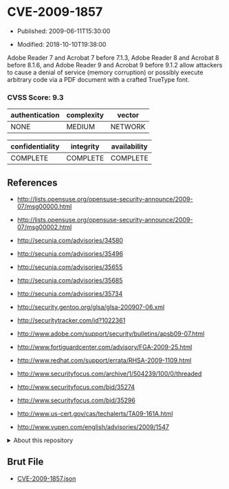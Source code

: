 # CVE-2009-1857

- Published: 2009-06-11T15:30:00

- Modified: 2018-10-10T19:38:00

Adobe Reader 7 and Acrobat 7 before 7.1.3, Adobe Reader 8 and Acrobat 8 before 8.1.6, and Adobe Reader 9 and Acrobat 9 before 9.1.2 allow attackers to cause a denial of service (memory corruption) or possibly execute arbitrary code via a PDF document with a crafted TrueType font.

### CVSS Score: **9.3**

| authentication | complexity | vector |
| --- | --- | --- |
| NONE | MEDIUM | NETWORK |

| confidentiality | integrity | availability |
| --- | --- | --- |
| COMPLETE | COMPLETE | COMPLETE |

## References

* http://lists.opensuse.org/opensuse-security-announce/2009-07/msg00000.html

* http://lists.opensuse.org/opensuse-security-announce/2009-07/msg00002.html

* http://secunia.com/advisories/34580

* http://secunia.com/advisories/35496

* http://secunia.com/advisories/35655

* http://secunia.com/advisories/35685

* http://secunia.com/advisories/35734

* http://security.gentoo.org/glsa/glsa-200907-06.xml

* http://securitytracker.com/id?1022361

* http://www.adobe.com/support/security/bulletins/apsb09-07.html

* http://www.fortiguardcenter.com/advisory/FGA-2009-25.html

* http://www.redhat.com/support/errata/RHSA-2009-1109.html

* http://www.securityfocus.com/archive/1/504239/100/0/threaded

* http://www.securityfocus.com/bid/35274

* http://www.securityfocus.com/bid/35296

* http://www.us-cert.gov/cas/techalerts/TA09-161A.html

* http://www.vupen.com/english/advisories/2009/1547

<details>
<summary>About this repository</summary> 

  This repository is part of the project [Live Hack CVE](https://github.com/Live-Hack-CVE). Main website can be found [www.live-hack.org](https://www.live-hack.org) 
  
  Made by [Sn0wAlice](https://github.com/Sn0wAlice) for the people that care about security and need to have a feed of the latest CVEs. Hope you enjoy it, don't forget to star the repo and follow me on [Twitter](https://twitter.com/Sn0wAlice) and [Github](https://github.com/Sn0wAlice). And that is my [personnal website](https://www.alice-snow.me/)

  - [Home Page](https://github.com/Live-Hack-CVE)
  - [Framework](https://github.com/Live-Hack-CVE/cve-framework)
  - [CVE database](https://github.com/Live-Hack-CVE/full_database)
  - [Changelog](https://github.com/Live-Hack-CVE/Changelog)
</details>

## Brut File

* [CVE-2009-1857.json](https://raw.githubusercontent.com/Live-Hack-CVE/full_database/main/cves/2009/CVE-2009-1857.json)

